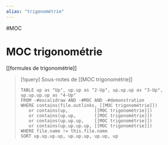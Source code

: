 ```yaml
---
alias: "trigonométrie"
---
```

#MOC 
# MOC trigonométrie
[[formules de trigonométrie]]

> [!query] Sous-notes de [[MOC trigonométrie]]
> ```dataview
> TABLE up as "Up", up.up as "2-Up", up.up.up as "3-Up", up.up.up.up as "4-Up"
> FROM -#excalidraw AND -#MOC AND -#demonstration
> WHERE contains(file.outlinks, [[MOC trigonométrie]])
>    or contains(up,          [[MOC trigonométrie]])
>    or contains(up.up,       [[MOC trigonométrie]])
>    or contains(up.up.up,    [[MOC trigonométrie]])
>    or contains(up.up.up.up, [[MOC trigonométrie]])
> WHERE file.name != this.file.name
> SORT up.up.up.up, up.up.up, up.up, up
> ```

